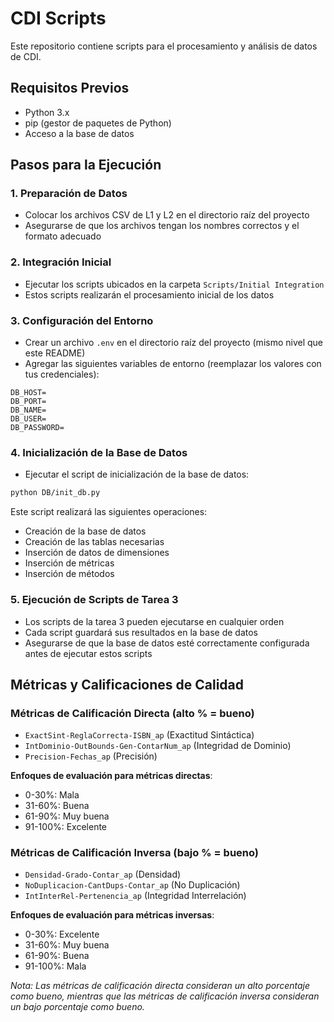 # CDI Scripts

Este repositorio contiene scripts para el procesamiento y análisis de datos de CDI.

## Requisitos Previos

- Python 3.x
- pip (gestor de paquetes de Python)
- Acceso a la base de datos

## Pasos para la Ejecución

### 1. Preparación de Datos
- Colocar los archivos CSV de L1 y L2 en el directorio raíz del proyecto
- Asegurarse de que los archivos tengan los nombres correctos y el formato adecuado

### 2. Integración Inicial
- Ejecutar los scripts ubicados en la carpeta `Scripts/Initial Integration`
- Estos scripts realizarán el procesamiento inicial de los datos

### 3. Configuración del Entorno
- Crear un archivo `.env` en el directorio raíz del proyecto (mismo nivel que este README)
- Agregar las siguientes variables de entorno (reemplazar los valores con tus credenciales):
```
DB_HOST=
DB_PORT=
DB_NAME=
DB_USER=
DB_PASSWORD=
```

### 4. Inicialización de la Base de Datos
- Ejecutar el script de inicialización de la base de datos:
```bash
python DB/init_db.py
```
Este script realizará las siguientes operaciones:
- Creación de la base de datos
- Creación de las tablas necesarias
- Inserción de datos de dimensiones
- Inserción de métricas
- Inserción de métodos

### 5. Ejecución de Scripts de Tarea 3
- Los scripts de la tarea 3 pueden ejecutarse en cualquier orden
- Cada script guardará sus resultados en la base de datos
- Asegurarse de que la base de datos esté correctamente configurada antes de ejecutar estos scripts 

## Métricas y Calificaciones de Calidad

### Métricas de Calificación Directa (alto % = bueno)
- `ExactSint-ReglaCorrecta-ISBN_ap` (Exactitud Sintáctica)
- `IntDominio-OutBounds-Gen-ContarNum_ap` (Integridad de Dominio)
- `Precision-Fechas_ap` (Precisión)

**Enfoques de evaluación para métricas directas**:
- 0-30%: Mala
- 31-60%: Buena
- 61-90%: Muy buena
- 91-100%: Excelente

### Métricas de Calificación Inversa (bajo % = bueno)
- `Densidad-Grado-Contar_ap` (Densidad)
- `NoDuplicacion-CantDups-Contar_ap` (No Duplicación)
- `IntInterRel-Pertenencia_ap` (Integridad Interrelación)

**Enfoques de evaluación para métricas inversas**:
- 0-30%: Excelente
- 31-60%: Muy buena
- 61-90%: Buena
- 91-100%: Mala

*Nota: Las métricas de calificación directa consideran un alto porcentaje como bueno, mientras que las métricas de calificación inversa consideran un bajo porcentaje como bueno.* 